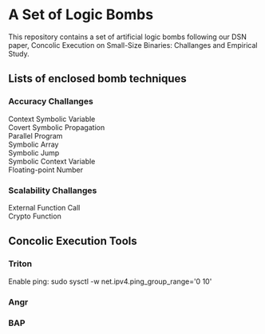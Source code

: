 # A Set of Logic Bombs
This repository contains a set of artificial logic bombs following our DSN paper, Concolic Execution on Small-Size Binaries: Challanges and Empirical Study.

## Lists of enclosed bomb techniques 
### Accuracy Challanges
Context Symbolic Variable </br>
Covert Symbolic Propagation </br>
Parallel Program </br>
Symbolic Array </br>
Symbolic Jump </br>
Symbolic Context Variable </br>
Floating-point Number

### Scalability Challanges
External Function Call </br>
Crypto Function

## Concolic Execution Tools 
### Triton
Enable ping: sudo sysctl -w net.ipv4.ping_group_range='0 10'  

### Angr

### BAP
